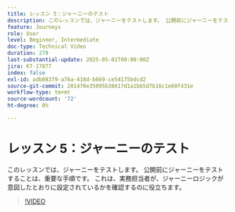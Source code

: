 ```yaml
---
title: レッスン 5：ジャーニーのテスト
description: このレッスンでは、ジャーニーをテストします。 公開前にジャーニーをテストすることは、重要な手順です。 これは、実務担当者が、ジャーニーロジックが意図したとおりに設定されているかを確認するのに役立ちます。
feature: Journeys
role: User
level: Beginner, Intermediate
doc-type: Technical Video
duration: 279
last-substantial-update: 2025-05-01T00:00:00Z
jira: KT-17877
index: false
exl-id: adb08379-a76a-418d-b669-ce54175bdcd2
source-git-commit: 201470e35095b38617d1a1bb5d7b16c1e60f431e
workflow-type: tm+mt
source-wordcount: '72'
ht-degree: 0%

---
```


# レッスン 5：ジャーニーのテスト

このレッスンでは、ジャーニーをテストします。 公開前にジャーニーをテストすることは、重要な手順です。 これは、実務担当者が、ジャーニーロジックが意図したとおりに設定されているかを確認するのに役立ちます。

>[!VIDEO](https://video.tv.adobe.com/v/3457930/?learn=on&enablevpops)
